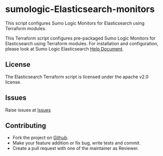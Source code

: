 # sumologic-Elasticsearch-monitors

This script configures Sumo Logic Monitors for Elasticsearch using Terraform modules.

This Terraform script configures pre-packaged Sumo Logic Monitors for Elasticsearch using Terraform modules.
For installation and configuration, please look at Sumo Logic Elasticsearch [Help Document](https://help.sumologic.com/07Sumo-Logic-Apps/24Web_Servers/Elasticsearch).
## License

The Elasticsearch Terraform script is licensed under the apache v2.0 license.

## Issues

Raise issues at [Issues](https://github.com/SumoLogic/terraform-sumologic-sumo-logic-monitor/issues)

## Contributing

* Fork the project on [Github](https://github.com/SumoLogic/terraform-sumologic-sumo-logic-monitor).
* Make your feature addition or fix bug, write tests and commit.
* Create a pull request with one of the maintainer as Reviewer.
